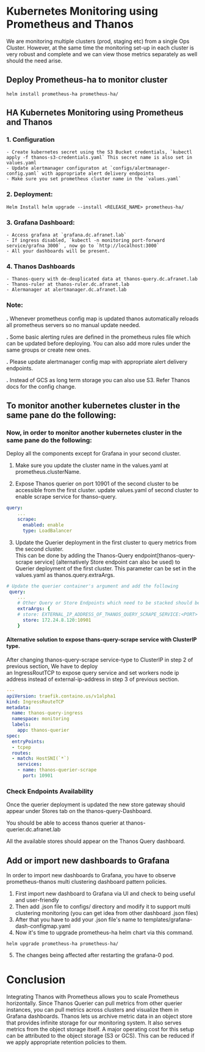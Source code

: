 # Kubernetes Monitoring using Prometheus and Thanos

We are monitoring multiple clusters (prod, staging etc) from a single Ops Cluster. However, at the same time the monitoring set-up in each cluster is very robust and complete and we can view those metrics separately as well should the need arise.


## Deploy Prometheus-ha to monitor cluster 

```
helm install prometheus-ha prometheus-ha/ 
```

## HA Kubernetes Monitoring using Prometheus and Thanos

### 1. Configuration
```text
- Create kubernetes secret using the S3 Bucket credentials, `kubectl apply -f thanos-s3-credentials.yaml` This secret name is also set in values.yaml
- Update alertmanager configuraton at `configs/alertmanager-config.yaml` with appropriate alert delivery endpoints
- Make sure you set prometheus cluster name in the `values.yaml`
```   

###  2. Deployment:
```commandline
Helm Install helm upgrade --install <RELEASE_NAME> prometheus-ha/
```

###  3. Grafana Dashboard:
```text
- Access grafana at `grafana.dc.afranet.lab`
- If ingress disabled, `kubectl -n monitoring port-forward service/grafna 3000` , now go to `http://localhost:3000`
- All your dashboards will be present.
```
###  4. Thanos Dashboards
```text
- Thanos-query with de-deuplicated data at thanos-query.dc.afranet.lab
- Thanos-ruler at thanos-ruler.dc.afranet.lab
- Alermanager at alertmanager.dc.afranet.lab
```

### Note:

**.** Whenever prometheus config map is updated thanos automatically reloads all prometheus servers so no manual update needed.

**.** Some basic alerting rules are defined in the prometheus rules file which can be updated before deploying. You can also add more rules under the same groups or create new ones.

**.** Please update alertmanager config map with appropriate alert delivery endpoints.

**.** Instead of GCS as long term storage you can also use S3. Refer Thanos docs for the config change.


## To monitor another kubernetes cluster in the same pane do the following:
  
### Now, in order to monitor another kubernetes cluster in the same pane do the following:
Deploy all the components except for Grafana in your second cluster. 

1. Make sure you update the cluster name in the values.yaml at prometheus.clusterName.

2. Expose Thanos querier on port 10901 of the second cluster to be accessible from the first cluster. update values.yaml
of second cluster to enable scrape service for thanso-query. 

```yaml
query:
    ...
    scrape:
      enabled: enable
      type: LoadBalancer
```

3. Update the Querier deployment in the first cluster to query metrics from the second cluster.  
This can be done by adding the Thanos-Query endpoint[thanos-query-scrape service] (alternatively Store endpoint can also be used) 
to Querier deployment of the first cluster.
This parameter can be set in the values.yaml as thanos.query.extraArgs.

```yaml
# Update the querier container's argument and add the following
 query:
    ...
    # Other Query or Store Endpoints which need to be stacked should be specified here.
    extraArgs: {
    # store: EXTERNAL_IP_ADDRESS_OF_THANOS_QUERY_SCRAPE_SERVICE:<PORT>               
      store: 172.24.8.120:10901
    }
```
#### Alternative solution to expose thans-query-scrape service with ClusterIP type.

After changing thanos-query-scrape service-type to ClusterIP in step 2 of previous section, We have to deploy  
an IngressRoutTCP to expose query service and set workers node ip address instead of external-ip-address in step 3 
of previous section.
```yaml
---
apiVersion: traefik.containo.us/v1alpha1
kind: IngressRouteTCP
metadata:
  name: thanos-query-ingress
  namespace: monitoring
  labels:
    app: thanos-querier
spec:
  entryPoints:
  - tcpep
  routes:
  - match: HostSNI(`*`)
    services:
    - name: thanos-querier-scrape
      port: 10901
```

### Check Endpoints Availability 

Once the querier deployment is updated the new store gateway should appear under Stores tab on the thanos-query-Dashboard.

You should be able to access thanos querier at thanos-querier.dc.afranet.lab

All the available stores should appear on the Thanos Query dashboard. 

## Add or import new dashboards to Grafana
In order to import new dashboards to Grafana, you have to observe prometheus-thanos multi clustering dashboard pattern 
policies.
1. First import new dashboard to Grafana via UI and check to being useful and user-friendly
2. Then add .json file to configs/ directory and modify it to support multi clustering monitoring (you can get idea from
other dashboard .json files)
3. After that you have to add your .json file's name to templates/grafana-dash-configmap.yaml
4. Now it's time to upgrade prometheus-ha helm chart via this command. 
```shell
helm upgrade prometheus-ha prometheus-ha/ 
```
5. The changes being affected after restarting the grafana-0 pod.

 
# Conclusion

Integrating Thanos with Prometheus allows you to scale Prometheus horizontally. Since Thanos Querier can pull metrics from other querier instances, you can pull metrics across clusters and visualize them in Grafana dashboards. Thanos lets us archive metric data in an object store that provides infinite storage for our monitoring system. It also serves metrics from the object storage itself. A major operating cost for this setup can be attributed to the object storage (S3 or GCS). This can be reduced if we apply appropriate retention policies to them. 